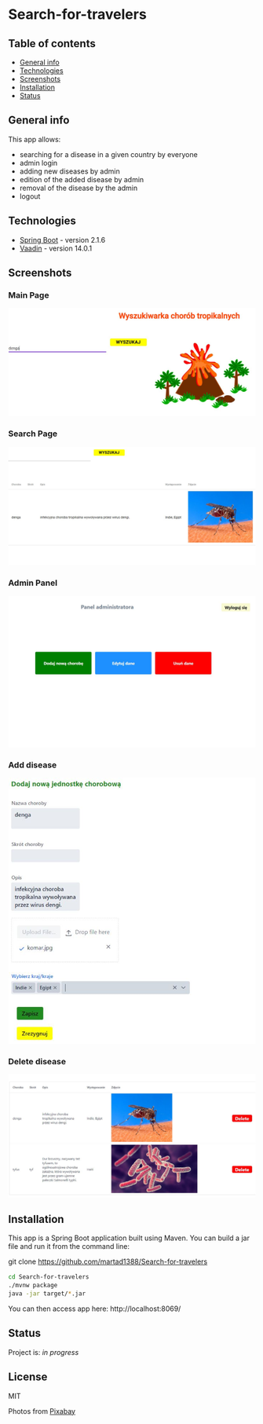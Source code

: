 # Search-for-travelers

## Table of contents
* [General info](#general-info)
* [Technologies](#technologies)
* [Screenshots](#screenshots)
* [Installation](#installation)
* [Status](#status)

## General info

This app allows:
- searching for a disease in a given country by everyone
- admin login
- adding new diseases by admin
- edition of the added disease by admin
- removal of the disease by the admin
- logout

## Technologies
* [Spring Boot] - version 2.1.6
* [Vaadin] - version 14.0.1

## Screenshots

### Main Page

![Main Page](./src/main/resources/static/images/mainshot.JPG)

### Search Page

![Search Page](./src/main/resources/static/images/searchshot.JPG)

### Admin Panel

![Admin Page](./src/main/resources/static/images/panelshot.JPG)

### Add disease

![Add disease Page](./src/main/resources/static/images/addshot.JPG)

### Delete disease

![Delete disease Page](./src/main/resources/static/images/deleteshot.JPG)

## Installation
This app is a Spring Boot application built using Maven. You can build a jar file and run it from the command line:

git clone https://github.com/martad1388/Search-for-travelers
```sh
cd Search-for-travelers
./mvnw package
java -jar target/*.jar
```

You can then access app here: http://localhost:8069/

## Status
Project is: _in progress_

License
----

MIT

Photos from [Pixabay]


[Spring Boot]: <https://spring.io/projects/spring-boot>
[Vaadin]: <https://vaadin.com/releases>
[Pixabay]: <https://pixabay.com/pl/>

